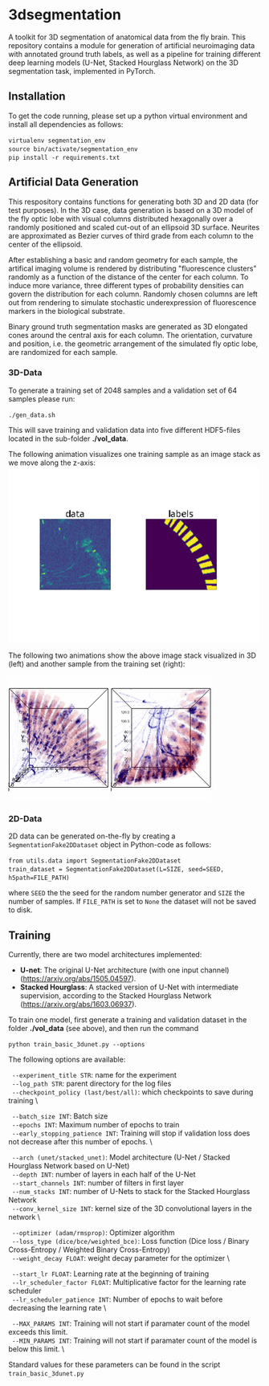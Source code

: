 # 3dsegmentation

A toolkit for 3D segmentation of anatomical data from the fly brain. This repository contains a module for generation of artificial neuroimaging data with annotated ground truth labels, as well as a pipeline for training different deep learning models (U-Net, Stacked Hourglass Network) on the 3D segmentation task, implemented in PyTorch.

## Installation

To get the code running, please set up a python virtual environment and install all dependencies as follows:

`virtualenv segmentation_env` \
`source bin/activate/segmentation_env` \
`pip install -r requirements.txt`

## Artificial Data Generation

This respository contains functions for generating both 3D and 2D data (for test purposes).
In the 3D case, data generation is based on a 3D model of the fly optic lobe with visual columns distributed hexagonally over a randomly positioned and scaled cut-out of an ellipsoid 3D surface. Neurites are approximated as Bezier curves of third grade from each column to the center of the ellipsoid. 

After establishing a basic and random geometry for each sample, the artifical imaging volume is rendered by distributing "fluorescence clusters" randomly as a function of the distance of the center for each column. To induce more variance, three different types of probability densities can govern the distribution for each column. Randomly chosen columns are left out from rendering to simulate stochastic underexpression of fluorescence markers in the biological substrate.

Binary ground truth segmentation masks are generated as 3D elongated cones around the central axis for each column. The orientation, curvature and position, i.e. the geometric arrangement of the simulated fly optic lobe, are randomized for each sample.

### 3D-Data

To generate a training set of 2048 samples and a validation set of 64 samples please run:

`./gen_data.sh`

This will save training and validation data into five different HDF5-files located in the sub-folder **./vol_data**.

The following animation visualizes one training sample as an image stack as we move along the z-axis:
<img src="https://github.com/michi-d/3dsegmentation/blob/main/assets/slice_demo_3.gif" alt="drawing" width="500"/>

The following two animations show the above image stack visualized in 3D (left) and another sample from the training set (right):
<p float="left">
<img src="https://github.com/michi-d/3dsegmentation/blob/main/assets/3d_demo_3.gif" alt="drawing" width="200"/>
<img src="https://github.com/michi-d/3dsegmentation/blob/main/assets/3d_demo_20.gif" alt="drawing" width="200"/>
</p>

### 2D-Data

2D data can be generated on-the-fly by creating a `SegmentationFake2DDataset` object in Python-code as follows:

`from utils.data import SegmentationFake2DDataset` \
`train_dataset = SegmentationFake2DDataset(L=SIZE, seed=SEED, h5path=FILE_PATH)`

where `SEED` the the seed for the random number generator and `SIZE` the number of samples. If `FILE_PATH` is set to `None` the dataset will not be saved to disk.


## Training

Currently, there are two model architectures implemented:

* **U-net**: The original U-Net architecture (with one input channel) (https://arxiv.org/abs/1505.04597).
* **Stacked Hourglass**: A stacked version of U-Net with intermediate supervision, according to the Stacked Hourglass Network (https://arxiv.org/abs/1603.06937).

To train one model, first generate a training and validation dataset in the folder **./vol_data** (see above), and then run the command

`python train_basic_3dunet.py --options`

The following options are available:

` --experiment_title STR`: name for the experiment \
` --log_path STR`: parent directory for the log files \
` --checkpoint_policy (last/best/all)`: which checkpoints to save during training \

` --batch_size INT`: Batch size \
` --epochs INT`: Maximum number of epochs to train \
` --early_stopping_patience INT`: Training will stop if validation loss does not decrease after this number of epochs. \

` --arch (unet/stacked_unet)`: Model architecture (U-Net / Stacked Hourglass Network based on U-Net) \
` --depth INT`: number of layers in each half of the U-Net \
` --start_channels INT`: number of filters in first layer \
` --num_stacks INT`: number of U-Nets to stack for the Stacked Hourglass Network \
` --conv_kernel_size INT`: kernel size of the 3D convolutional layers in the network \

` --optimizer (adam/rmsprop)`: Optimizer algorithm \
` --loss_type (dice/bce/weighted_bce)`: Loss function (Dice loss / Binary Cross-Entropy / Weighted Binary Cross-Entropy) \
` --weight_decay FLOAT`: weight decay parameter for the optimizer \

` --start_lr FLOAT`: Learning rate at the beginning of training \
` --lr_scheduler_factor FLOAT`: Multiplicative factor for the learning rate scheduler \
` --lr_scheduler_patience INT`: Number of epochs to wait before decreasing the learning rate \

` --MAX_PARAMS INT`: Training will not start if paramater count of the model exceeds this limit. \
` --MIN_PARAMS INT`: Training will not start if paramater count of the model is below this limit. \

Standard values for these parameters can be found in the script `train_basic_3dunet.py`
